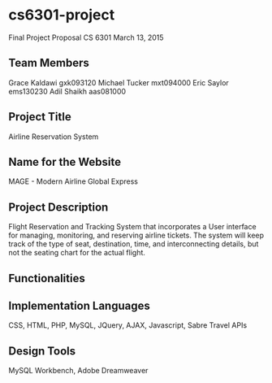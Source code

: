 # cs6301-project

Final Project Proposal
CS 6301
March 13, 2015

Team Members
----------------------------
Grace Kaldawi gxk093120
Michael Tucker mxt094000
Eric Saylor ems130230
Adil Shaikh aas081000

Project Title
----------------------------
Airline Reservation System

Name for the Website
----------------------------
MAGE - Modern Airline Global Express


Project Description
----------------------------
Flight Reservation and Tracking System that incorporates a User interface for managing, monitoring, and reserving airline tickets. The system will keep track of the type of seat, destination, time, and interconnecting details, but not the seating chart for the actual flight.

Functionalities
----------------------------


Implementation Languages
----------------------------
CSS, HTML, PHP, MySQL, JQuery, AJAX, Javascript, Sabre Travel APIs 

Design Tools
----------------------------
MySQL Workbench, Adobe Dreamweaver

